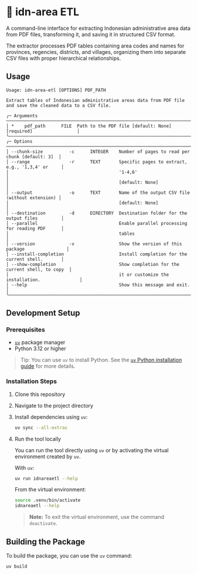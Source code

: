 # 📄 idn-area ETL

A command-line interface for extracting Indonesian administrative area data from PDF files, transforming it, and saving it in structured CSV format.

The extractor processes PDF tables containing area codes and names for provinces, regencies, districts, and villages, organizing them into separate CSV files with proper hierarchical relationships.

## Usage

```
Usage: idn-area-etl [OPTIONS] PDF_PATH

Extract tables of Indonesian administrative areas data from PDF file and save the cleaned data to a CSV file.

╭─ Arguments ──────────────────────────────────────────────────────────────────────────────╮
│ *    pdf_path      FILE  Path to the PDF file [default: None] [required]                 │
╰──────────────────────────────────────────────────────────────────────────────────────────╯
╭─ Options ────────────────────────────────────────────────────────────────────────────────╮
│ --chunk-size          -c      INTEGER    Number of pages to read per chunk [default: 3]  │
│ --range               -r      TEXT       Specific pages to extract, e.g., '1,3,4' or     │
│                                          '1-4,6'                                         │
│                                          [default: None]                                 │
│ --output              -o      TEXT       Name of the output CSV file (without extension) │
│                                          [default: None]                                 │
│ --destination         -d      DIRECTORY  Destination folder for the output files         │
│ --parallel                               Enable parallel processing for reading PDF      │
│                                          tables                                          │
│ --version             -v                 Show the version of this package                │
│ --install-completion                     Install completion for the current shell.       │
│ --show-completion                        Show completion for the current shell, to copy  │
│                                          it or customize the installation.               │
│ --help                                   Show this message and exit.                     │
╰──────────────────────────────────────────────────────────────────────────────────────────╯
```

## Development Setup

### Prerequisites

- [`uv`](https://docs.astral.sh/uv/getting-started/installation) package manager
- Python 3.12 or higher

> Tip: You can use `uv` to install Python. See the [`uv` Python installation guide](https://docs.astral.sh/uv/guides/install-python) for more details.

### Installation Steps

1. Clone this repository
1. Navigate to the project directory
1. Install dependencies using `uv`:
   ```bash
   uv sync --all-extras
   ```
1. Run the tool locally

   You can run the tool directly using `uv` or by activating the virtual environment created by `uv`.

   With `uv`:
   ```bash
   uv run idnareaetl --help
   ```

   From the virtual environment:
   ```bash
   source .venv/bin/activate
   idnareaetl --help
   ```

   > **Note:** To exit the virtual environment, use the command `deactivate`.

## Building the Package

To build the package, you can use the `uv` command:

```bash
uv build
```
